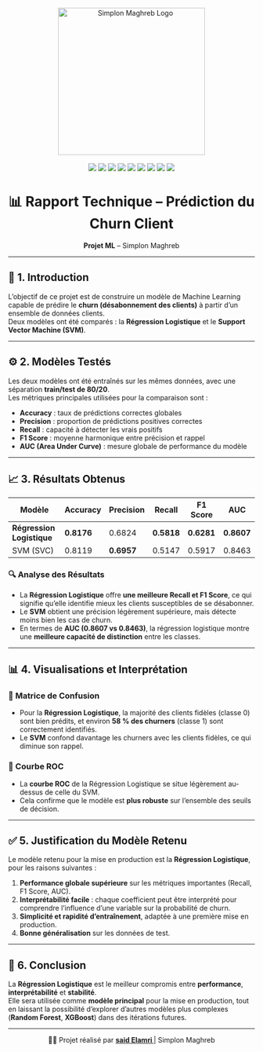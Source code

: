 <div align="center">
  <br />
  <img src="https://www.simplon.ma/images/Simplon_Maghreb_Rouge.png" alt="Simplon Maghreb Logo" width="300"/>
  <br /><br />

  <div>
    <img src="https://img.shields.io/badge/-Python-black?style=for-the-badge&logo=python&logoColor=white&color=3776AB" />
    <img src="https://img.shields.io/badge/-Pandas-black?style=for-the-badge&logo=pandas&logoColor=white&color=150458" />
    <img src="https://img.shields.io/badge/-NumPy-black?style=for-the-badge&logo=numpy&logoColor=white&color=013243" />
    <img src="https://img.shields.io/badge/-Scikit--Learn-black?style=for-the-badge&logo=scikitlearn&logoColor=white&color=F7931E" />
    <img src="https://img.shields.io/badge/-Matplotlib-black?style=for-the-badge&logo=plotly&logoColor=white&color=11557C" />
    <img src="https://img.shields.io/badge/-Seaborn-black?style=for-the-badge&logoColor=white&color=4C9F70" />
    <img src="https://img.shields.io/badge/-Jupyter-black?style=for-the-badge&logo=jupyter&logoColor=white&color=F37626" />
    <img src="https://img.shields.io/badge/-Git-black?style=for-the-badge&logo=git&logoColor=white&color=F05032" />
    <img src="https://img.shields.io/badge/-Jira-black?style=for-the-badge&logo=jira&logoColor=white&color=0052CC" />
  </div>

  <h1>📊 Rapport Technique – Prédiction du Churn Client</h1>
  <p><strong>Projet ML</strong> – Simplon Maghreb</p>
</div>

---

## 🧩 1. Introduction

L’objectif de ce projet est de construire un modèle de Machine Learning capable de prédire le **churn (désabonnement des clients)** à partir d’un ensemble de données clients.  
Deux modèles ont été comparés : la **Régression Logistique** et le **Support Vector Machine (SVM)**.

---

## ⚙️ 2. Modèles Testés

Les deux modèles ont été entraînés sur les mêmes données, avec une séparation **train/test de 80/20**.  
Les métriques principales utilisées pour la comparaison sont :

- **Accuracy** : taux de prédictions correctes globales  
- **Precision** : proportion de prédictions positives correctes  
- **Recall** : capacité à détecter les vrais positifs  
- **F1 Score** : moyenne harmonique entre précision et rappel  
- **AUC (Area Under Curve)** : mesure globale de performance du modèle

---

## 📈 3. Résultats Obtenus

| Modèle                | Accuracy | Precision | Recall | F1 Score | AUC   |
|-----------------------|-----------|------------|---------|-----------|--------|
| **Régression Logistique** | **0.8176** | 0.6824     | **0.5818** | **0.6281** | **0.8607** |
| SVM (SVC)             | 0.8119     | **0.6957** | 0.5147  | 0.5917   | 0.8463 |

### 🔍 Analyse des Résultats

- La **Régression Logistique** offre **une meilleure Recall et F1 Score**, ce qui signifie qu’elle identifie mieux les clients susceptibles de se désabonner.  
- Le **SVM** obtient une précision légèrement supérieure, mais détecte moins bien les cas de churn.  
- En termes de **AUC (0.8607 vs 0.8463)**, la régression logistique montre une **meilleure capacité de distinction** entre les classes.

---

## 📊 4. Visualisations et Interprétation

### 🔹 Matrice de Confusion
- Pour la **Régression Logistique**, la majorité des clients fidèles (classe 0) sont bien prédits, et environ **58 % des churners** (classe 1) sont correctement identifiés.  
- Le **SVM** confond davantage les churners avec les clients fidèles, ce qui diminue son rappel.

### 🔹 Courbe ROC
- La **courbe ROC** de la Régression Logistique se situe légèrement au-dessus de celle du SVM.  
- Cela confirme que le modèle est **plus robuste** sur l’ensemble des seuils de décision.

---

## ✅ 5. Justification du Modèle Retenu

Le modèle retenu pour la mise en production est la **Régression Logistique**, pour les raisons suivantes :

1. **Performance globale supérieure** sur les métriques importantes (Recall, F1 Score, AUC).  
2. **Interprétabilité facile** : chaque coefficient peut être interprété pour comprendre l’influence d’une variable sur la probabilité de churn.  
3. **Simplicité et rapidité d’entraînement**, adaptée à une première mise en production.  
4. **Bonne généralisation** sur les données de test.

---

## 🏁 6. Conclusion

La **Régression Logistique** est le meilleur compromis entre **performance**, **interprétabilité** et **stabilité**.  
Elle sera utilisée comme **modèle principal** pour la mise en production, tout en laissant la possibilité d’explorer d’autres modèles plus complexes (**Random Forest**, **XGBoost**) dans des itérations futures.

---

<div align="center">
  <p >👨‍💻 Projet réalisé par <strong> <a href='https://github.com/saidElamri'> said Elamri </a></strong> | Simplon Maghreb</p>
</div>